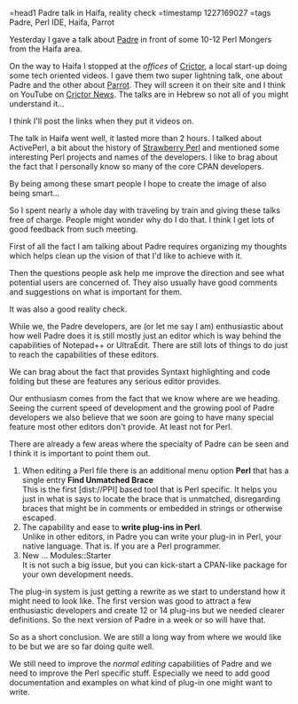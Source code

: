 =head1 Padre talk in Haifa, reality check
=timestamp 1227169027
=tags Padre, Perl IDE, Haifa, Parrot

Yesterday I gave a talk about <a href="http://padre.perlide.org/">Padre</a>
in front of some 10-12 Perl Mongers from the Haifa area.

On the way to Haifa I stopped at the <i>offices</i> of 
<a href="http://www.crictor.co.il/">Crictor</a>, a local 
start-up doing some tech oriented videos. I gave them two super
lightning talk, one about Padre and the other about 
<a href="http://www.parrot.org/">Parrot</a>.
They will screen it on their site and I think on
YouTube on <a href="http://www.youtube.com/CrictorNews">Crictor News</a>.
The talks are in Hebrew so not all of you might understand it...

I think I'll post the links when they put it videos on.


The talk in Haifa went well, it lasted more than 2 hours. I talked about
ActivePerl, a bit about the history of 
<a href="http://www.strawberryperl.com/">Strawberry Perl</a> and mentioned
some interesting Perl projects and names of the developers. I like to brag
about the fact that I personally know so many of the core CPAN developers.

By being among these smart people I hope to create the image of also 
being smart...

So I spent nearly a whole day with traveling by train and giving these talks
free of charge. People might wonder why do I do that. I think I get lots of
good feedback from such meeting.

First of all the fact I am talking about Padre requires organizing my thoughts
which helps clean up the vision of that I'd like to achieve with it.

Then the questions people ask help me improve the direction and see what
potential users are concerned of. They also usually have good comments and
suggestions on what is important for them.

It was also a good reality check.

While we, the Padre developers, are (or let me say I am) enthusiastic about 
how well Padre does it is still mostly just an editor which is way 
behind the capabilities of Notepad++ or UltraEdit. There are still lots of
things to do just to reach the capabilities of these editors.

We can brag about the fact that provides Syntaxt highlighting and code folding
but these are features any serious editor provides.

Our enthusiasm comes from the fact that we know where are we heading.
Seeing the current speed of development and the growing pool of Padre
developers we also believe that we soon are going to have many special
feature most other editors don't provide. At least not for Perl.

There are already a few areas where the specialty of Padre can be seen
and I think it is important to point them out.

<ol>
<li>When editing a Perl file there is an additional menu option <b>Perl</b>
that has a single entry <b>Find Unmatched Brace</b><br>
This is the first [dist://PPI] based tool that is Perl specific. It helps you just in
what is says to locate the brace that is unmatched, disregarding braces that might 
be in comments or embedded in strings or otherwise escaped.
</li>
<li>The capability and ease to <b>write plug-ins in Perl</b>.<br>
Unlike in other editors, in Padre you can write your plug-in in Perl,
your native language. That is. If you are a Perl programmer.
</li>
<li>New ... Modules::Starter<br>
It is not such a big issue, but you can kick-start a CPAN-like package for
your own development needs.
</li>
</ol>

The plug-in system is just getting a rewrite as we start to understand 
how it might need to look like. The first version was good to attract a few
enthusiastic developers and create 12 or 14 plug-ins but we needed clearer
definitions. So the next version of Padre in a week or so will have that.

So as a short conclusion. We are still a long way from where we would like to
be but we are so far doing quite well.

We still need to improve the <i>normal editing</i> capabilities of Padre
and we need to improve the Perl specific stuff. Especially we need to
add good documentation and examples on what kind of plug-in one might want
to write.


